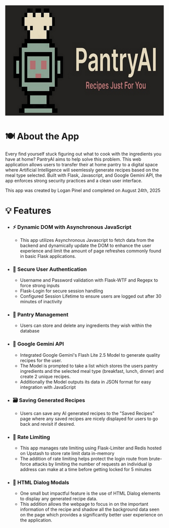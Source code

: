 # <img src="app/static/images/PantryAI-Banner.png" width="100%" height="350px">

# 🍽️ About the App
Every find yourself stuck figuring out what to cook with the ingredients you have at home? PantryAI aims to help solve this problem.
This web application allows users to transfer their at home pantry to a digital space where Artificial Intelligence will seemlessly generate recipes based on the meal type selected. Built with Flask, Javascript, and Google Gemini API, the app enforces strong security practices and a clean user interface.

This app was created by Logan Pinel and completed on August 24th, 2025

# 💡 Features
- ### ⚡ **Dynamic DOM with Asynchronous JavaScript**
    - This app utilizes Asynchronous Javascript to fetch data from the backend and dynamically update the DOM to enhance the user experience and limit the amount of page refreshes commonly found in basic Flask applications.
- ### 🔐 **Secure User Authentication**
    - Username and Password validation with Flask-WTF and Regepx to force strong inputs
    - Flask-Login for secure session handling
    - Configured Session Lifetime to ensure users are logged out after 30 minutes of inactivity
- ### 🛒 **Pantry Management**
    - Users can store and delete any ingredients they wish within the database
- ### 🤖 **Google Gemini API**
    - Integrated Google Gemini's Flash Lite 2.5 Model to generate quality recipes for the user.
    - The Model is prompted to take a list which stores the users pantry ingredients and the selected meal type (breakfast, lunch, dinner) and create 2 unique recipes.
    - Additionally the Model outputs its data in JSON format for easy integration with JavaScript
- ### 🗃️ **Saving Generated Recipes**
    - Users can save any AI generated recipes to the "Saved Recipes" page where any saved recipes are nicely displayed for users to go back and revisit if desired.
- ### 🚦 **Rate Limiting**
    - This app manages rate limiting using Flask-Limiter and Redis hosted on Upstash to store rate limit data in-memory
    - The addition of rate limiting helps protect the login route from brute-force attacks by limiting the number of requests an individual ip address can make at a time before getting locked for 5 minutes
- ### 💬 **HTML Dialog Modals**
    - One small but impactful feature is the use of HTML Dialog elements to display any generated recipe data.
    - This addition allows the webpage to focus in on the important information of the recipe and shadow all the background data seen on the page which provides a significantly better user experience on the application.